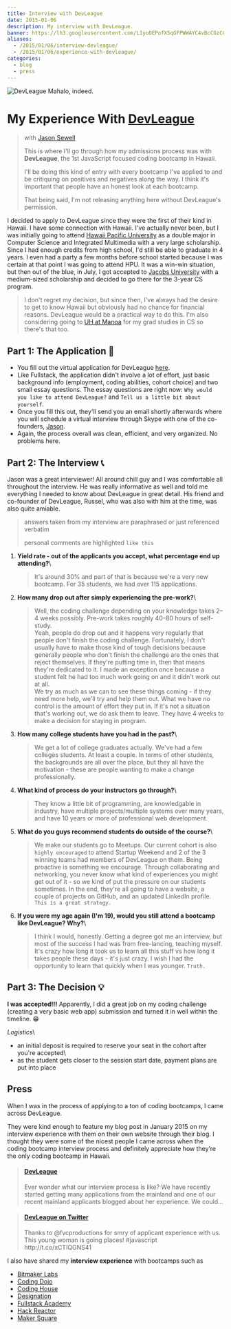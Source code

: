 ```yaml
---
title: Interview with DevLeague
date: 2015-01-06
description: My interview with DevLeague.
banner: https://lh3.googleusercontent.com/L1yoOEPofX5qGFPWWAYC4vBcCGzCCS38KSFnXT6e_rEy1I5oR0OmBPYH27me22i_g5B9Uev_uE1FYP--VLeXhacoTX3G4Wx9S2dMxW9hLzqflT9WT8eKllTT6JDNJLTiPOdNE4ayTDzdEHGi-85pxhKPYSe46cBiSdiihfV936YL9-C7Bkw7A_Ke-fvk5EkLZgbrgK0U4gxjvIbTAwc9jj4pAX-yAloSnvdc8bj8xGLT42aVoJyJ14jqiu1hgoU6THn9nYvDIL8tUpxiPNuejT10tyHUvtNr5JHVlZyd1AOSZcWHIV1kVR2vRJe0_GGmn3LoshRjizDQCoXzQdqzrVJwUBm0a6AqxW1C-riZEYiXHh37MON5NKJxTT8DzUCqJ7pptHhKCGRIMFQImH1GhF5Xuy8BCcZOpreOqs1a5ZKCkYf56-TePTcENQ1qUmDUKJqoqSeEXWA8qKYOKnX0fCYloHzm1bE5wwHpMyOKwozpEL3F4z7xvWBXG9iE1Yy7jNS7L-aUuXN9VKS1qfs3_0jrKC2ljnmc2ozSXXfnnxVB8RsV2AQ00WPl_jG1BLNcdV3dgk0hhHCcOhzFMnrSW5ME0I7Di_NWzkUna1hFNWBZ_hqzg8EE1Loa1o40idav=w1425-h790-no
aliases:
  - /2015/01/06/interview-devleague/
  - /2015/01/06/experience-with-devleague/
categories:
  - blog
  - press
---
```


![DevLeague](https://fvcproductions.files.wordpress.com/2015/01/devleague2.jpg) Mahalo, indeed.

# My Experience With [DevLeague](https://www.devleague.com 'DevLeague')

> with [Jason Sewell](https://www.linkedin.com/in/jasonsewell 'Jason Sewell')
>
> This is where I'll go through how my admissions process was with **DevLeague**, the 1st JavaScript focused coding bootcamp in Hawaii.
>
> I'll be doing this kind of entry with every bootcamp I've applied to and be critiquing on positives and negatives along the way. I think it's important that people have an honest look at each bootcamp.
>
> That being said, I'm not releasing anything here without DevLeague's permission.

I decided to apply to DevLeague since they were the first of their kind in Hawaii. I have some connection with Hawaii. I've actually never been, but I was initially going to attend [Hawaii Pacific University](https://www.hpu.edu 'HPU') as a double major in Computer Science and Integrated Multimedia with a very large scholarship. Since I had enough credits from high school, I'd still be able to graduate in 4 years. I even had a party a few months before school started because I was certain at that point I was going to attend HPU. It was a win-win situation, but then out of the blue, in July, I got accepted to [Jacobs University](https://www.jacobs-university.de 'Jacobs University') with a medium-sized scholarship and decided to go there for the 3-year CS program.

> I don't regret my decision, but since then, I've always had the desire to get to know Hawaii but obviously had no chance for financial reasons. DevLeague would be a practical way to do this. I'm also considering going to [UH at Manoa](https://www.ics.hawaii.edu 'UH@Manoa CS') for my grad studies in CS so there's that too.

## Part 1: The Application 📝

- You fill out the virtual application for DevLeague [here](https://www.devleague.com/apply 'Apply to DevLeague').
- Like Fullstack, the application didn't involve a lot of effort, just basic background info (employment, coding abilities, cohort choice) and two small essay questions. The essay questions are right now: `Why would you like to attend DevLeague?` and `Tell us a little bit about yourself`.
- Once you fill this out, they'll send you an email shortly afterwards where you will schedule a virtual interview through Skype with one of the co-founders, [Jason](https://twitter.com/sewell_jason 'Jason - Twitter').
- Again, the process overall was clean, efficient, and very organized. No problems here.

## Part 2: The Interview 📞

Jason was a great interviewer! All around chill guy and I was comfortable all throughout the interview. He was really informative as well and told me everything I needed to know about DevLeague in great detail. His friend and co-founder of DevLeague, Russel, who was also with him at the time, was also quite amiable.

> answers taken from my interview are paraphrased or just referenced verbatim
>
> personal comments are highlighted `like this`

1.  **Yield rate - out of the applicants you accept, what percentage end up attending?**\

    > It's around 30% and part of that is because we're a very new bootcamp. For 35 students, we had over 115 applications.

2.  **How many drop out after simply experiencing the pre-work?**\

    > Well, the coding challenge depending on your knowledge takes 2–4 weeks possibly. Pre-work takes roughly 40–80 hours of self-study.\
    > Yeah, people do drop out and it happens very regularly that people don't finish the coding challenge. Fortunately, I don't usually have to make those kind of tough decisions because generally people who don't finish the challenge are the ones that reject themselves. If they're putting time in, then that means they're dedicated to it. I made an exception once because a student felt he had too much work going on and it didn't work out at all.\
    > We try as much as we can to see these things coming - if they need more help, we'll try and help them out. What we have no control is the amount of effort they put in. If it's not a situation that's working out, we do ask them to leave. They have 4 weeks to make a decision for staying in program.

3.  **How many college students have you had in the past?**\

    > We get a lot of college graduates actually. We've had a few colleges students. At least a couple. In terms of other students, the backgrounds are all over the place, but they all have the motivation - these are people wanting to make a change professionally.

4.  **What kind of process do your instructors go through?**\

    > They know a little bit of programming, are knowledgable in industry, have multiple projects/multiple systems over many years, and have 10 years or more of professional web development.

5.  **What do you guys recommend students do outside of the course?**\

    > We make our students go to Meetups. Our current cohort is also `highly encouraged` to attend Startup Weekend and 2 of the 3 winning teams had members of DevLeague on them. Being proactive is something we encourage. Through collaborating and networking, you never know what kind of experiences you might get out of it - so we kind of put the pressure on our students sometimes. In the end, they're all going to have a website, a couple of projects on GitHub, and an updated LinkedIn profile. `This is a great strategy.`

6.  **If you were my age again (I'm 19), would you still attend a bootcamp like DevLeague? Why?**\

    > I think I would, honestly. Getting a degree got me an interview, but most of the success I had was from free-lancing, teaching myself. It's crazy how long it took us to learn all this stuff vs how long it takes people these days - it's just crazy. I wish I had the opportunity to learn that quickly when I was younger. `Truth.`

## Part 3: The Decision 💡

**I was accepted!!!** Apparently, I did a great job on my coding challenge (creating a very basic web app) submission and turned it in well within the timeline. 😁

_Logistics_\

- an initial deposit is required to reserve your seat in the cohort after you're accepted\
- as the student gets closer to the session start date, payment plans are put into place

## Press

When I was in the process of applying to a ton of coding bootcamps, I came
across DevLeague.

They were kind enough to feature my blog post in January 2015 on my interview experience
with them on their own website through their blog. I thought they were
some of the nicest people I came across when the coding bootcamp interview
process and definitely appreciate how they’re the only coding bootcamp in
Hawaii.

<blockquote class="embedly-card"><h4><a href="https://www.facebook.com/permalink.php?story_fbid=702971763154795&id=419352214850086">DevLeague</a></h4><p>Ever wonder what our interview process is like? We have recently started getting many applications from the mainland and one of our recent mainland applicants blogged about her experience. We could...</p></blockquote>
<script async src="//cdn.embedly.com/widgets/platform.js" charset="UTF-8"></script>

<blockquote class="embedly-card"><h4><a href="http://twitter.com/devleaguehawaii/status/556569297133510656">DevLeague on Twitter</a></h4><p>Thanks to @fvcproductions for smry of applicant experience with us. This young woman is going places! #javascript http://t.co/xCTIQGNS41</p></blockquote>
<script async src="//cdn.embedly.com/widgets/platform.js" charset="UTF-8"></script>

I also have shared my **interview experience** with bootcamps such as

- [Bitmaker Labs](/2014/03/12/interview-bitmaker-labs/ 'Bitmaker Labs')
- [Coding Dojo](/2015/01/06/interview-coding-dojo/ 'Coding Dojo')
- [Coding House](/2015/01/06/coding-house-interview/ 'Interview with Coding House 🏠')
- [Designation](/2015/01/06/interview-with-designation/ 'Interview with Designation 🎨')
- [Fullstack Academy](/2014/12/28/my-experience-with-fullstack-academy-of-code/ 'My Experience with Fullstack Academy of Code 💻')
- [Hack Reactor](/2015/01/05/questioning-hack-reactor/ 'Questioning Hack Reactor 🔑')
- [Maker Square](/2015/01/14/my-experience-with-makersquare-%f0%9f%92/ 'My Experience with MakerSquare 💻')
